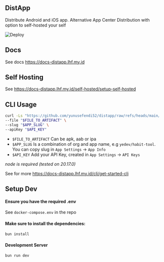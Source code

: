## DistApp

Distribute Android and iOS app. Alternative App Center Distribution with option to self-hosted your self

![Deploy](https://github.com/yunusefendi52/distapp/actions/workflows/deploy.yml/badge.svg)


## Docs

See docs https://docs-distapp.lhf.my.id

## Self Hosting

See https://docs-distapp.lhf.my.id/self-hosted/setup-self-hosted

## CLI Usage

```sh
curl -Ls "https://github.com/yunusefendi52/distapp/raw/refs/heads/main/cli/cli.sh" | sh -s -- --distribute \
--file "$FILE_TO_ARTIFACT" \
--slug "$APP_SLUG" \
--apiKey "$API_KEY"
```

- `$FILE_TO_ARTIFACT` Can be apk, aab or ipa
- `$APP_SLUG` Is a combination of org and app name, e.g `yedev/habit-tool`. You can copy slug in `App Settings` -> `App Info`
- `$API_KEY` Add your API Key, created in `App Settings` -> `API Keys`

*node is required (tested on 20.17.0)*

See for more https://docs-distapp.lhf.my.id/cli/get-started-cli

## Setup Dev

#### Ensure you have the required .env

See `docker-compose.env` in the repo

#### Make sure to install the dependencies:

```bash
bun install
```

#### Development Server

```bash
bun run dev
```
